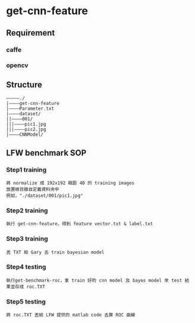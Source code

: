 # get-cnn-feature

## Requirement

### caffe
### opencv

## Structure

```
—————./
|————get-cnn-feature
|————Parameter.txt
|————dataset/
||————001/
|||————pic1.jpg
|||————pic2.jpg
|————CNNModel/
```

## LFW benchmark SOP

### Step1 training
```
將 normalize 成 192x192 眼距 40 的 training images
放置根目錄自定義資料夾中
例如，"./dataset/001/pic1.jpg"
```
### Step2 training
```
執行 get-cnn-feature，得到 feature vector.txt & label.txt
```
### Step3 training
```
丟 TXT 給 Gary 去 train bayesian model
```
### Step4 testing
```
執行get-benchmark-roc，拿 train 好的 cnn model 及 bayes model 來 test 結果並存成 roc.TXT
```
### Step5 testing
```
將 roc.TXT 丟給 LFW 提供的 matlab code 去算 ROC 曲線
```












